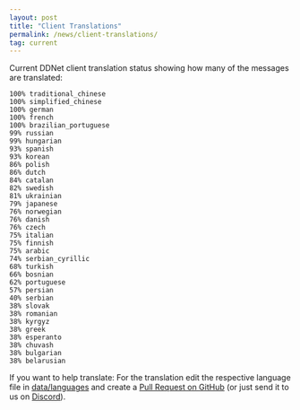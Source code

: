 ```yaml
---
layout: post
title: "Client Translations"
permalink: /news/client-translations/
tag: current
---
```


Current DDNet client translation status showing how many of the messages are translated:

```
100% traditional_chinese
100% simplified_chinese
100% german
100% french
100% brazilian_portuguese
99% russian
99% hungarian
93% spanish
93% korean
86% polish
86% dutch
84% catalan
82% swedish
81% ukrainian
79% japanese
76% norwegian
76% danish
76% czech
75% italian
75% finnish
75% arabic
74% serbian_cyrillic
68% turkish
66% bosnian
62% portuguese
57% persian
40% serbian
38% slovak
38% romanian
38% kyrgyz
38% greek
38% esperanto
38% chuvash
38% bulgarian
38% belarusian
```

If you want to help translate: For the translation edit the respective language file in [data/languages](https://github.com/ddnet/ddnet/tree/master/data/languages) and create a [Pull Request on GitHub](https://github.com/ddnet/ddnet/) (or just send it to us on [Discord](/discord/)).
